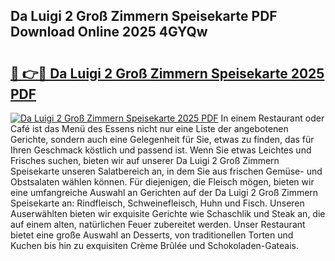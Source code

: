 ## Da Luigi 2 Groß Zimmern Speisekarte PDF Download Online 2025 4GYQw

# <h2><a href="http://gc77fx.nevu.top/?p=Da+Luigi+2+Gro%c3%9f+Zimmern+Speisekarte">🔗 👉🔴 Da Luigi 2 Groß Zimmern Speisekarte 2025 PDF</a></h2>

[![Da Luigi 2 Groß Zimmern Speisekarte 2025 PDF](https://i.imgur.com/dBaPXMq.png)](http://gc77fx.nevu.top/?p=Da+Luigi+2+Gro%c3%9f+Zimmern+Speisekarte)
In einem Restaurant oder Café ist das Menü des Essens nicht nur eine Liste der angebotenen Gerichte, sondern auch eine Gelegenheit für Sie, etwas zu finden, das für Ihren Geschmack köstlich und passend ist. Wenn Sie etwas Leichtes und Frisches suchen, bieten wir auf unserer Da Luigi 2 Groß Zimmern Speisekarte unseren Salatbereich an, in dem Sie aus frischen Gemüse- und Obstsalaten wählen können. Für diejenigen, die Fleisch mögen, bieten wir eine umfangreiche Auswahl an Gerichten auf der Da Luigi 2 Groß Zimmern Speisekarte an: Rindfleisch, Schweinefleisch, Huhn und Fisch. Unseren Auserwählten bieten wir exquisite Gerichte wie Schaschlik und Steak an, die auf einem alten, natürlichen Feuer zubereitet werden. Unser Restaurant bietet eine große Auswahl an Desserts, von traditionellen Torten und Kuchen bis hin zu exquisiten Crème Brûlée und Schokoladen-Gateais.
